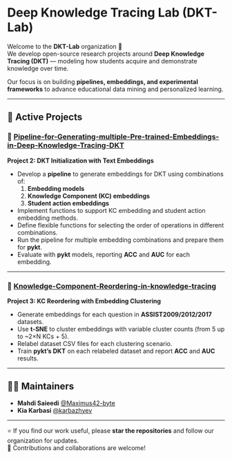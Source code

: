 # Deep Knowledge Tracing Lab (DKT-Lab)

Welcome to the **DKT-Lab** organization 👋  
We develop open-source research projects around **Deep Knowledge Tracing (DKT)** — modeling how students acquire and demonstrate knowledge over time.  

Our focus is on building **pipelines, embeddings, and experimental frameworks** to advance educational data mining and personalized learning.

---

## 🚀 Active Projects

### 🔹 [Pipeline-for-Generating-multiple-Pre-trained-Embeddings-in-Deep-Knowledge-Tracing-DKT](https://github.com/Maximus42-byte/Pipeline-for-Generating-multiple-Pre-trained-Embeddings-in-Deep-Knowledge-Tracing-DKT-)
**Project 2: DKT Initialization with Text Embeddings**

- Develop a **pipeline** to generate embeddings for DKT using combinations of:  
  1. **Embedding models**  
  2. **Knowledge Component (KC) embeddings**  
  3. **Student action embeddings**  
- Implement functions to support KC embedding and student action embedding methods.  
- Define flexible functions for selecting the order of operations in different combinations.  
- Run the pipeline for multiple embedding combinations and prepare them for **pykt**.  
- Evaluate with **pykt** models, reporting **ACC** and **AUC** for each embedding.  

---

### 🔹 [Knowledge-Component-Reordering-in-knowledge-tracing](https://github.com/Maximus42-byte/Knowledge-Component-Reordering-in-knowledge-tracing)
**Project 3: KC Reordering with Embedding Clustering**

- Generate embeddings for each question in **ASSIST2009/2012/2017** datasets.  
- Use **t-SNE** to cluster embeddings with variable cluster counts (from 5 up to ~2×N KCs + 5).  
- Relabel dataset CSV files for each clustering scenario.  
- Train **pykt’s DKT** on each relabeled dataset and report **ACC** and **AUC** results.  

---

## 👨‍💻 Maintainers
- **Mahdi Saieedi** [@Maximus42-byte](https://github.com/Maximus42-byte)  
- **Kia Karbasi** [@karbazhyev](https://github.com/karbazhyev)  

---

⭐ If you find our work useful, please **star the repositories** and follow our organization for updates.  
🤝 Contributions and collaborations are welcome!
